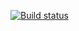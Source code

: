 [![Build status](https://ci.appveyor.com/api/projects/status/4osavfgwr0a4xj74?svg=true)](https://ci.appveyor.com/project/AlinaF1984/homework-apitest)
